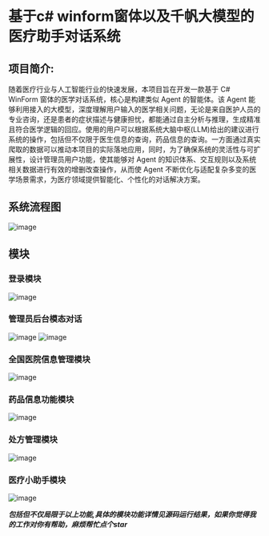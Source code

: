 # 基于c# winform窗体以及千帆大模型的医疗助手对话系统
## 项目简介:
随着医疗行业与人工智能行业的快速发展，本项目旨在开发一款基于 C# WinForm 窗体的医学对话系统，核心是构建类似 Agent 的智能体。该 Agent 能够利用接入的大模型，深度理解用户输入的医学相关问题，无论是来自医护人员的专业咨询，还是患者的症状描述与健康担忧，都能通过自主分析与推理，生成精准且符合医学逻辑的回应。使用的用户可以根据系统大脑中枢(LLM)给出的建议进行系统的操作，包括但不仅限于医生信息的查询，药品信息的查询。一方面通过真实爬取的数据可以推动本项目的实际落地应用，同时，为了确保系统的灵活性与可扩展性，设计管理员用户功能，使其能够对 Agent 的知识体系、交互规则以及系统相关数据进行有效的增删改查操作，从而使 Agent 不断优化与适配复杂多变的医学场景需求，为医疗领域提供智能化、个性化的对话解决方案。
## 系统流程图
![image](https://github.com/user-attachments/assets/4ff4c090-3b37-4127-a0be-675e165c07a1)
## 模块
### 登录模块
![image](https://github.com/user-attachments/assets/a97f4cd9-c7bb-4315-bf9a-ace3eb07fcf6)
### 管理员后台模态对话
 ![image](https://github.com/user-attachments/assets/6bde5375-99de-41dc-a5b5-4bbd16a597a9)
![image](https://github.com/user-attachments/assets/36eee005-31a7-4be5-8b8c-ad8517ed3b4b)
### 全国医院信息管理模块
![image](https://github.com/user-attachments/assets/d1fa5743-8257-4a81-8909-1245bedbfc80)
### 药品信息功能模块
![image](https://github.com/user-attachments/assets/feecdac0-a4b3-47be-ab25-ffe1fcf7f5be)
### 处方管理模块
![image](https://github.com/user-attachments/assets/e2c3fd7b-699b-497b-9533-c68a8a786770)
### 医疗小助手模块
![image](https://github.com/user-attachments/assets/4fa86571-f366-4b0b-aeba-7e04f81058aa)

***包括但不仅局限于以上功能,具体的模块功能详情见源码运行结果，如果你觉得我的工作对你有帮助，麻烦帮忙点个star***
